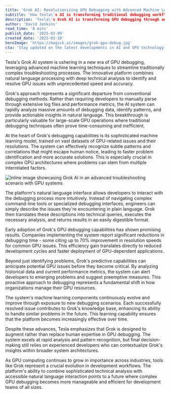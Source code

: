 ```yaml
---
title: 'Grok AI: Revolutionizing GPU Debugging with Advanced Machine Learning'
subtitle: 'How Tesla\'s AI is transforming traditional debugging workflows'
description: 'Tesla\'s Grok AI is transforming GPU debugging through advanced machine learning, offering faster problem resolution and predictive maintenance capabilities. The system\'s natural language interface and pattern recognition abilities are dramatically reducing debugging time while improving accuracy.'
author: 'David Jenkins'
read_time: '8 mins'
publish_date: '2025-03-09'
created_date: '2025-03-10'
heroImage: 'https://magick.ai/images/grok-gpu-debug.jpg'
cta: 'Stay updated on the latest developments in AI and GPU technology - follow us on LinkedIn for exclusive insights and analysis from industry experts!'
---
```


Tesla's Grok AI system is ushering in a new era of GPU debugging, leveraging advanced machine learning techniques to streamline traditionally complex troubleshooting processes. The innovative platform combines natural language processing with deep technical analysis to identify and resolve GPU issues with unprecedented speed and accuracy.

Grok's approach represents a significant departure from conventional debugging methods. Rather than requiring developers to manually parse through extensive log files and performance metrics, the AI system can rapidly analyze massive amounts of debugging data, identify patterns, and provide actionable insights in natural language. This breakthrough is particularly valuable for large-scale GPU operations where traditional debugging techniques often prove time-consuming and inefficient.

At the heart of Grok's debugging capabilities is its sophisticated machine learning model, trained on vast datasets of GPU-related issues and their resolutions. The system can effectively recognize subtle patterns and correlations that might escape human notice, leading to faster problem identification and more accurate solutions. This is especially crucial in complex GPU architectures where problems can stem from multiple interrelated factors.

![Inline image showcasing Grok AI in an advanced troubleshooting scenario with GPU systems](https://magick.ai/images/gpu-ai-analysis.jpg)

The platform's natural language interface allows developers to interact with the debugging process more intuitively. Instead of navigating complex command-line tools or specialized debugging interfaces, engineers can simply describe the issues they're encountering in plain language. Grok then translates these descriptions into technical queries, executes the necessary analysis, and returns results in an easily digestible format.

Early adoption of Grok's GPU debugging capabilities has shown promising results. Companies implementing the system report significant reductions in debugging time - some citing up to 70% improvement in resolution speeds for common GPU issues. This efficiency gain translates directly to reduced development cycles and faster deployment of GPU-dependent applications.

Beyond just identifying problems, Grok's predictive capabilities can anticipate potential GPU issues before they become critical. By analyzing historical data and current performance metrics, the system can alert developers to emerging problems and suggest preemptive measures. This proactive approach to debugging represents a fundamental shift in how organizations manage their GPU resources.

The system's machine learning components continuously evolve and improve through exposure to new debugging scenarios. Each successfully resolved issue contributes to Grok's knowledge base, enhancing its ability to handle similar problems in the future. This learning capability ensures that the platform becomes increasingly effective over time.

Despite these advances, Tesla emphasizes that Grok is designed to augment rather than replace human expertise in GPU debugging. The system excels at rapid analysis and pattern recognition, but final decision-making still relies on experienced developers who can contextualize Grok's insights within broader system architectures.

As GPU computing continues to grow in importance across industries, tools like Grok represent a crucial evolution in development workflows. The platform's ability to combine sophisticated technical analysis with accessible natural language interaction points to a future where complex GPU debugging becomes more manageable and efficient for development teams of all sizes.